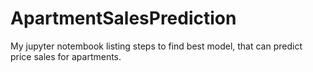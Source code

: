 # ApartmentSalesPrediction
My jupyter notembook listing steps to find best model, that can predict price sales for apartments. 
